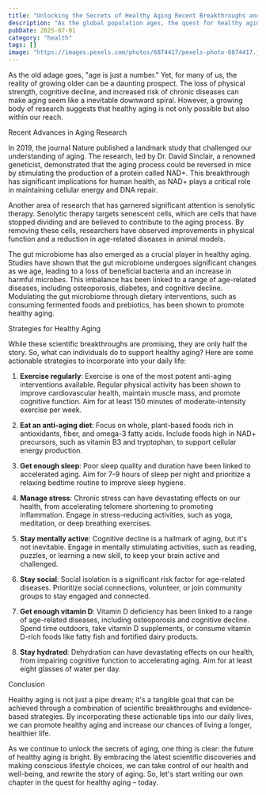 ```yaml
---
title: "Unlocking the Secrets of Healthy Aging Recent Breakthroughs and Strategies for a Longer, Healthier Life"
description: "As the global population ages, the quest for healthy aging has become a paramount concern. Recent scientific discoveries have shed light on the complex biology of aging, revealing new opportunities..."
pubDate: 2025-07-01
category: "health"
tags: []
image: "https://images.pexels.com/photos/6874417/pexels-photo-6874417.jpeg?auto=compress&cs=tinysrgb&h=650&w=940"
---
```


As the old adage goes, "age is just a number." Yet, for many of us, the reality of growing older can be a daunting prospect. The loss of physical strength, cognitive decline, and increased risk of chronic diseases can make aging seem like a inevitable downward spiral. However, a growing body of research suggests that healthy aging is not only possible but also within our reach.

Recent Advances in Aging Research

In 2019, the journal Nature published a landmark study that challenged our understanding of aging. The research, led by Dr. David Sinclair, a renowned geneticist, demonstrated that the aging process could be reversed in mice by stimulating the production of a protein called NAD+. This breakthrough has significant implications for human health, as NAD+ plays a critical role in maintaining cellular energy and DNA repair.

Another area of research that has garnered significant attention is senolytic therapy. Senolytic therapy targets senescent cells, which are cells that have stopped dividing and are believed to contribute to the aging process. By removing these cells, researchers have observed improvements in physical function and a reduction in age-related diseases in animal models.

The gut microbiome has also emerged as a crucial player in healthy aging. Studies have shown that the gut microbiome undergoes significant changes as we age, leading to a loss of beneficial bacteria and an increase in harmful microbes. This imbalance has been linked to a range of age-related diseases, including osteoporosis, diabetes, and cognitive decline. Modulating the gut microbiome through dietary interventions, such as consuming fermented foods and prebiotics, has been shown to promote healthy aging.

Strategies for Healthy Aging

While these scientific breakthroughs are promising, they are only half the story. So, what can individuals do to support healthy aging? Here are some actionable strategies to incorporate into your daily life:

1. **Exercise regularly**: Exercise is one of the most potent anti-aging interventions available. Regular physical activity has been shown to improve cardiovascular health, maintain muscle mass, and promote cognitive function. Aim for at least 150 minutes of moderate-intensity exercise per week.

2. **Eat an anti-aging diet**: Focus on whole, plant-based foods rich in antioxidants, fiber, and omega-3 fatty acids. Include foods high in NAD+ precursors, such as vitamin B3 and tryptophan, to support cellular energy production.

3. **Get enough sleep**: Poor sleep quality and duration have been linked to accelerated aging. Aim for 7-9 hours of sleep per night and prioritize a relaxing bedtime routine to improve sleep hygiene.

4. **Manage stress**: Chronic stress can have devastating effects on our health, from accelerating telomere shortening to promoting inflammation. Engage in stress-reducing activities, such as yoga, meditation, or deep breathing exercises.

5. **Stay mentally active**: Cognitive decline is a hallmark of aging, but it's not inevitable. Engage in mentally stimulating activities, such as reading, puzzles, or learning a new skill, to keep your brain active and challenged.

6. **Stay social**: Social isolation is a significant risk factor for age-related diseases. Prioritize social connections, volunteer, or join community groups to stay engaged and connected.

7. **Get enough vitamin D**: Vitamin D deficiency has been linked to a range of age-related diseases, including osteoporosis and cognitive decline. Spend time outdoors, take vitamin D supplements, or consume vitamin D-rich foods like fatty fish and fortified dairy products.

8. **Stay hydrated**: Dehydration can have devastating effects on our health, from impairing cognitive function to accelerating aging. Aim for at least eight glasses of water per day.

Conclusion

Healthy aging is not just a pipe dream; it's a tangible goal that can be achieved through a combination of scientific breakthroughs and evidence-based strategies. By incorporating these actionable tips into our daily lives, we can promote healthy aging and increase our chances of living a longer, healthier life.

As we continue to unlock the secrets of aging, one thing is clear: the future of healthy aging is bright. By embracing the latest scientific discoveries and making conscious lifestyle choices, we can take control of our health and well-being, and rewrite the story of aging. So, let's start writing our own chapter in the quest for healthy aging – today.